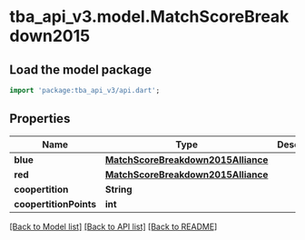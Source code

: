 # tba_api_v3.model.MatchScoreBreakdown2015

## Load the model package
```dart
import 'package:tba_api_v3/api.dart';
```

## Properties
Name | Type | Description | Notes
------------ | ------------- | ------------- | -------------
**blue** | [**MatchScoreBreakdown2015Alliance**](MatchScoreBreakdown2015Alliance.md) |  | [optional] 
**red** | [**MatchScoreBreakdown2015Alliance**](MatchScoreBreakdown2015Alliance.md) |  | [optional] 
**coopertition** | **String** |  | [optional] 
**coopertitionPoints** | **int** |  | [optional] 

[[Back to Model list]](../README.md#documentation-for-models) [[Back to API list]](../README.md#documentation-for-api-endpoints) [[Back to README]](../README.md)


